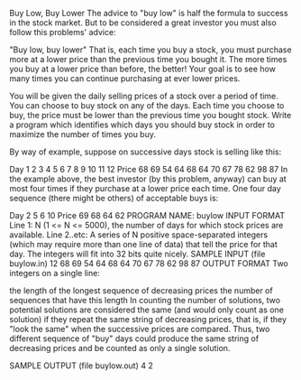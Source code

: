 Buy Low, Buy Lower
The advice to "buy low" is half the formula to success in the stock market. But to be considered a great investor you must also follow this problems' advice:

"Buy low, buy lower"
That is, each time you buy a stock, you must purchase more at a lower price than the previous time you bought it. The more times you buy at a lower price than before, the better! Your goal is to see how many times you can continue purchasing at ever lower prices.

You will be given the daily selling prices of a stock over a period of time. You can choose to buy stock on any of the days. Each time you choose to buy, the price must be lower than the previous time you bought stock.
Write a program which identifies which days you should buy stock in order to maximize the number of times you buy.

By way of example, suppose on successive days stock is selling like this:

 Day   1  2  3  4  5  6  7  8  9 10 11 12
Price 68 69 54 64 68 64 70 67 78 62 98 87
In the example above, the best investor (by this problem, anyway) can buy at most four times if they purchase at a lower price each time. One four day sequence (there might be others) of acceptable buys is:

Day    2  5  6 10
Price 69 68 64 62
PROGRAM NAME: buylow
INPUT FORMAT
Line 1:	N (1 <= N <= 5000), the number of days for which stock prices are available.
Line 2..etc:	A series of N positive space-separated integers (which may require more than one line of data) that tell the price for that day. The integers will fit into 32 bits quite nicely.
SAMPLE INPUT (file buylow.in)
12
68 69 54 64 68 64 70 67
78 62 98 87
OUTPUT FORMAT
Two integers on a single line:

the length of the longest sequence of decreasing prices
the number of sequences that have this length
In counting the number of solutions, two potential solutions are considered the same (and would only count as one solution) if they repeat the same string of decreasing prices, that is, if they "look the same" when the successive prices are compared.
Thus, two different sequence of "buy" days could produce the same string of decreasing prices and be counted as only a single solution.

SAMPLE OUTPUT (file buylow.out)
4 2